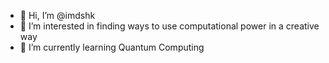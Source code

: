 - 👋 Hi, I’m @imdshk
- 👀 I’m interested in finding ways to use computational power in a creative way
- 🌱 I’m currently learning Quantum Computing


<!---
- 📫 How to reach me ...
imdshk/imdshk is a ✨ special ✨ repository because its `README.md` (this file) appears on your GitHub profile.
You can click the Preview link to take a look at your changes.
--->
